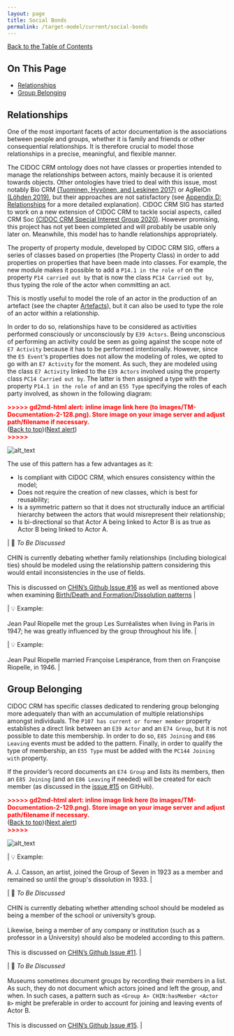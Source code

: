 ```yaml
---
layout: page
title: Social Bonds
permalink: /target-model/current/social-bonds
---
```

[Back to the Table of Contents](/target-model/current/information#table-of-contents)

## On This Page

* [Relationships](#relationships)
* [Group Belonging](#group-belonging)


## Relationships

One of the most important facets of actor documentation is the associations between people and groups, whether it is family and friends or other consequential relationships. It is therefore crucial to model those relationships in a precise, meaningful, and flexible manner.

The CIDOC CRM ontology does not have classes or properties intended to manage the relationships between actors, mainly because it is oriented towards objects. Other ontologies have tried to deal with this issue, most notably Bio CRM [(Tuominen, Hyvönen, and Leskinen 2017)](https://www.zotero.org/google-docs/?4Zoaub) or AgRelOn [(Löhden 2019)](https://www.zotero.org/google-docs/?IQ1m1l), but their approaches are not satisfactory (see [Appendix D: Relationships](/target-model/current/appendix-d-relationships/target-model/current/appendix-d-relationships#) for a more detailed explanation). CIDOC CRM SIG has started to work on a new extension of CIDOC CRM to tackle social aspects, called CRM Soc [(CIDOC CRM Special Interest Group 2020)](https://www.zotero.org/google-docs/?lcJHHE). However promising, this project has not yet been completed and will probably be usable only later on. Meanwhile, this model has to handle relationships appropriately. 

The property of property module, developed by CIDOC CRM SIG, offers a series of classes based on properties (the Property Class) in order to add properties on properties that have been made into classes. For example, the new module makes it possible to add a `P14.1 in the role of` on the property `P14 carried out by` that is now the class `PC14 Carried out by`, thus typing the role of the actor when committing an act.

This is mostly useful to model the role of an actor in the production of an artefact (see the chapter [Artefacts](/target-model/current/artefacts#)), but it can also be used to type the role of an actor within a relationship.

In order to do so, relationships have to be considered as activities performed consciously or unconsciously by `E39 Actors`. Being unconscious of performing an activity could be seen as going against the scope note of `E7 Activity` because it has to be performed intentionally. However, since the `E5 Event`‘s properties does not allow the modeling of roles, we opted to go with an `E7 Activity` for the moment. As such, they are modeled using the class `E7 Activity` linked to the `E39 Actors` involved using the property class `PC14 Carried out by`. The latter is then assigned a type with the property `P14.1 in the role of` and an `E55 Type` specifying the roles of each party involved, as shown in the following diagram:


<p id="gdcalert52" ><span style="color: red; font-weight: bold">>>>>>  gd2md-html alert: inline image link here (to images/TM-Documentation-2-128.png). Store image on your image server and adjust path/filename if necessary. </span><br>(<a href="#">Back to top</a>)(<a href="#gdcalert53">Next alert</a>)<br><span style="color: red; font-weight: bold">>>>>> </span></p>


![alt_text](images/TM-Documentation-2-128.png "image_tooltip")


The use of this pattern has a few advantages as it: 

* Is compliant with CIDOC CRM, which ensures consistency within the model;
* Does not require the creation of new classes, which is best for reusability;
* Is a symmetric pattern so that it does not structurally induce an artificial hierarchy between the actors that would misrepresent their relationship;
* Is bi-directional so that Actor A being linked to Actor B is as true as Actor B being linked to Actor A. 

| 🔎  *To Be Discussed* <br/><br/>CHIN is currently debating whether family relationships (including biological ties) should be modeled using the relationship pattern considering this would entail inconsistencies in the use of fields. <br/><br/>This is discussed on <a href="https://github.com/chin-rcip/chin-rcip/issues/16">CHIN’s Github Issue #16</a> as well as mentioned above when examining [Birth/Death and Formation/Dissolution patterns](/target-model/current/life-events#birthdeath-of-people-and-formationdissolution-of-groups) | 


| 💡  Example:<br/><br/>Jean Paul Riopelle met the group Les Surréalistes when living in Paris in 1947; he was greatly influenced by the group throughout his life. |


| 💡  Example:<br/><br/>Jean Paul Riopelle married Françoise Lespérance, from then on Françoise Riopelle, in 1946. |



## Group Belonging

CIDOC CRM has specific classes dedicated to rendering group belonging more adequately than with an accumulation of multiple relationships amongst individuals. The `P107 has current or former member` property establishes a direct link between an `E39 Actor` and an `E74 Group`, but it is not possible to date this membership. In order to do so, `E85 Joining` and `E86 Leaving` events must be added to the pattern. Finally, in order to qualify the type of membership, an `E55 Type` must be added with the `PC144 Joining with` property.

If the provider’s record documents an `E74 Group` and lists its members, then an `E85 Joining` (and an `E86 Leaving` if needed) will be created for each member (as discussed in the [issue #15](https://github.com/chin-rcip/chin-rcip/issues/15) on GitHub).

<p id="gdcalert54" ><span style="color: red; font-weight: bold">>>>>>  gd2md-html alert: inline image link here (to images/TM-Documentation-2-129.png). Store image on your image server and adjust path/filename if necessary. </span><br>(<a href="#">Back to top</a>)(<a href="#gdcalert55">Next alert</a>)<br><span style="color: red; font-weight: bold">>>>>> </span></p>


![alt_text](images/TM-Documentation-2-129.png "image_tooltip")


| 💡  Example:<br/><br/>A. J. Casson, an artist, joined the Group of Seven in 1923 as a member and remained so until the group's dissolution in 1933. |


| 🔎  *To Be Discussed* <br/><br/>CHIN is currently debating whether attending school should be modeled as being a member of the school or university’s group.<br/><br/>Likewise, being a member of any company or institution (such as a professor in a University) should also be modeled according to this pattern.<br/><br/>This is discussed on <a href="https://github.com/chin-rcip/chin-rcip/issues/11">CHIN’s Github Issue #11</a>. |


| 🔎  *To Be Discussed* <br/><br/>Museums sometimes document groups by recording their members in a list. As such, they do not document which actors joined and left the group, and when. In such cases, a pattern such as <code>&lt;Group A> CHIN:hasMember &lt;Actor B></code> might be preferable in order to account for joining and leaving events of Actor B. <br/><br/>This is discussed on <a href="https://github.com/chin-rcip/chin-rcip/issues/15">CHIN’s Github Issue #15</a>. |


